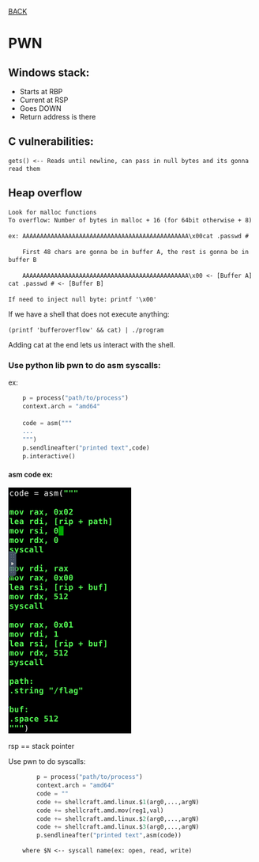 [BACK](../README.md)
# PWN
## Windows stack:
- Starts at RBP
- Current at RSP
- Goes DOWN
- Return address is there

## C vulnerabilities:

    gets() <-- Reads until newline, can pass in null bytes and its gonna read them

## Heap overflow

    Look for malloc functions
    To overflow: Number of bytes in malloc + 16 (for 64bit otherwise + 8)
    
    ex: AAAAAAAAAAAAAAAAAAAAAAAAAAAAAAAAAAAAAAAAAAAAAAA\x00cat .passwd #
        
        First 48 chars are gonna be in buffer A, the rest is gonna be in buffer B
        
        AAAAAAAAAAAAAAAAAAAAAAAAAAAAAAAAAAAAAAAAAAAAAAA\x00 <- [Buffer A] cat .passwd # <- [Buffer B]

    If need to inject null byte: printf '\x00' 

If we have a shell that does not execute anything:

`(printf 'bufferoverflow' && cat) | ./program`

Adding cat at the end lets us interact with the shell.

### Use python lib pwn to do asm syscalls:

ex:
```py
    p = process("path/to/process")
    context.arch = "amd64"

    code = asm("""
    ...
    """)
    p.sendlineafter("printed text",code)
    p.interactive()
```

#### asm code ex:
![Alt text](../image.png)

rsp == stack pointer

Use pwn to do syscalls:
```py
        p = process("path/to/process")
        context.arch = "amd64"
        code = ""
        code += shellcraft.amd.linux.$1(arg0,...,argN)
        code += shellcraft.amd.mov(reg1,val)
        code += shellcraft.amd.linux.$2(arg0,...,argN)
        code += shellcraft.amd.linux.$3(arg0,...,argN)
        p.sendlineafter("printed text",asm(code))
```
        where $N <-- syscall name(ex: open, read, write)
